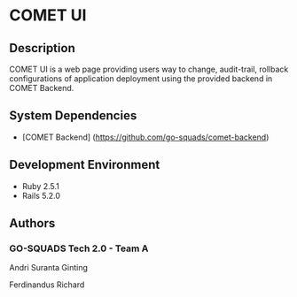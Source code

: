 # COMET UI

## Description
COMET UI is a web page providing users way to change, audit-trail, rollback configurations of application deployment using the provided backend in COMET Backend.

## System Dependencies
* [COMET Backend] (https://github.com/go-squads/comet-backend)

## Development Environment
- Ruby 2.5.1
- Rails 5.2.0

## Authors

### GO-SQUADS Tech 2.0 - Team A

Andri Suranta Ginting

Ferdinandus Richard
